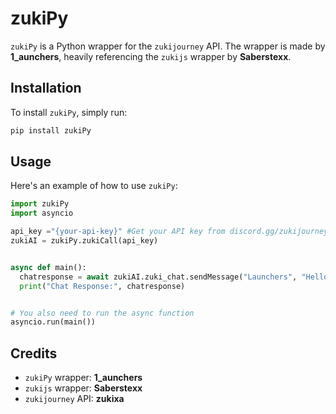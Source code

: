 
# zukiPy

`zukiPy` is a Python wrapper for the `zukijourney` API. The wrapper is made by **1_aunchers**, heavily referencing the `zukijs` wrapper by **Saberstexx**.

## Installation

To install `zukiPy`, simply run:

```python
pip install zukiPy
```

## Usage

Here's an example of how to use `zukiPy`:

```python
import zukiPy
import asyncio

api_key ="{your-api-key}" #Get your API key from discord.gg/zukijourney
zukiAI = zukiPy.zukiCall(api_key)


async def main():
  chatresponse = await zukiAI.zuki_chat.sendMessage("Launchers", "Hello")
  print("Chat Response:", chatresponse)


# You also need to run the async function
asyncio.run(main())
```

## Credits

- `zukiPy` wrapper: **1_aunchers**
- `zukijs` wrapper: **Saberstexx**
- `zukijourney` API: **zukixa**
